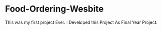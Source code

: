 # Food-Ordering-Wesbite
This was my first project Ever. I Developed this Project As Final Year Project.
